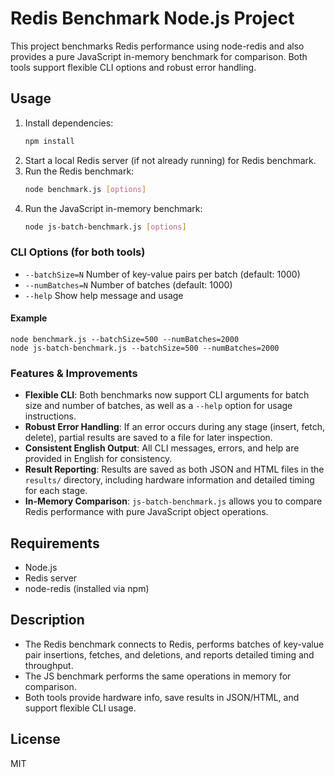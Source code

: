 # Redis Benchmark Node.js Project

This project benchmarks Redis performance using node-redis and also provides a pure JavaScript in-memory benchmark for comparison. Both tools support flexible CLI options and robust error handling.

## Usage

1. Install dependencies:
   ```sh
   npm install
   ```
2. Start a local Redis server (if not already running) for Redis benchmark.
3. Run the Redis benchmark:
   ```sh
   node benchmark.js [options]
   ```
4. Run the JavaScript in-memory benchmark:
   ```sh
   node js-batch-benchmark.js [options]
   ```

### CLI Options (for both tools)

- `--batchSize=N` Number of key-value pairs per batch (default: 1000)
- `--numBatches=N` Number of batches (default: 1000)
- `--help` Show help message and usage

#### Example

```
node benchmark.js --batchSize=500 --numBatches=2000
node js-batch-benchmark.js --batchSize=500 --numBatches=2000
```

### Features & Improvements

- **Flexible CLI**: Both benchmarks now support CLI arguments for batch size and number of batches, as well as a `--help` option for usage instructions.
- **Robust Error Handling**: If an error occurs during any stage (insert, fetch, delete), partial results are saved to a file for later inspection.
- **Consistent English Output**: All CLI messages, errors, and help are provided in English for consistency.
- **Result Reporting**: Results are saved as both JSON and HTML files in the `results/` directory, including hardware information and detailed timing for each stage.
- **In-Memory Comparison**: `js-batch-benchmark.js` allows you to compare Redis performance with pure JavaScript object operations.

## Requirements

- Node.js
- Redis server
- node-redis (installed via npm)

## Description

- The Redis benchmark connects to Redis, performs batches of key-value pair insertions, fetches, and deletions, and reports detailed timing and throughput.
- The JS benchmark performs the same operations in memory for comparison.
- Both tools provide hardware info, save results in JSON/HTML, and support flexible CLI usage.

## License

MIT
